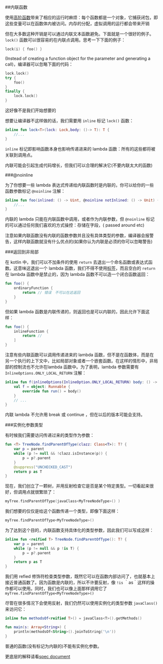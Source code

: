 ##内联函数

使用[高阶函数](http://kotlinlang.org/docs/reference/lambdas.html)带来了相应的运行时麻烦：每个函数都是一个对象，它捕获闭包，即这些变量可以在函数体内被访问。内存的分配，虚拟调用的运行都会带来开销

但在大多数这种开销是可以通过内联文本函数避免。下面就是一个很好的例子。`lock()` 函数可以很容易的在内联点调用。思考一下下面的例子：

```kotlin
lock(i) { foo() }
```

(Instead of creating a function object for the parameter and generating a call)，编译器可以忽略下面的代码：

```kotlin
lock.lock()
try {
	foo()
}
finally {
	lock.lock()
}
```

这好像不是我们开始想要的

想要让编译器不这样做的话，我们需要用 `inline` 标记 `lock()` 函数：
```kotlin
inline fun lock<T>(lock: Lock,body: ()-> T): T {
	//...
}
```

`inline` 标记即影响函数本身也影响传递进来的 lambda 函数：所有的这些都将被关联到调用点。

内联可能会引起生成代码增长，但我们可以合理的解决它(不要内联太大的函数)

###@noinline

为了你想要一些 lambda 表达式传递给内联函数时是内联的，你可以给你的一些函数参数标记 `@noinline` 注解：

```kotlin
inline fun foo(inlined: () -> Uint, @noinline notInlined: () -> Unit) {
	//...
}
```

内联的 lambda 只能在内联函数中调用，或者作为内联参数，但 `@noinline` 标记的可以通过任何我们喜欢的方式操控：存储在字段，( passed around etc)

注意如果内联函数没有内联的函数参数并且没有具体类型的参数，编译器会报警告，这样内联函数就没有什么优点的(如果你认为内联是必须的你可以忽略警告)

###返回到非局部

在 kotlin 中，我们可以不加条件的使用 `return` 去退出一个命名函数或表达式函数。这意味这退出一个 lambda 函数，我们不得不使用[标签](http://kotlinlang.org/docs/reference/returns.html#return-at-labels)，而且空白的 `return` 在 lambda 函数中是禁止的，因为 lambda 函数不可以造一个闭合函数返回：

```kotlin
fun foo() {
	ordinaryFunction {
		return // 错误　不可以在这返回
	}
}
```

但如果 lambda 函数是内联传递的，则返回也是可以内联的，因此允许下面这样：

```kotlin
fun foo() {
	inlineFunction {
		return //
	]
}
```

注意有些内联函数可以调用传递进来的 lambda 函数，但不是在函数体，而是在另一个执行的上下文中，比如局部对象或者一个嵌套函数。在这样的情形中，非局部的控制流也不允许在lambda 函数中。为了表明，lambda 参数需要有 `InlineOptions.ONLY_LOCAL_RETURN` 注解：

```kotlin
inline fun f(inlineOptions(InlineOption.ONLY_LOCAL_RETURN) body: () -> Unit) {
    val f = object: Runnable {
        override fun run() = body()
    }
    // ...
}
```

内联 lambda 不允许用 break 或 continue ，但在以后的版本可能会支持。

###实例化参数类型

有时候我们需要访问传递过来的类型作为参数：

```kotlin
fun <T> TreeNode.findParentOfType(clazz: Class<T>): T? {
	var p = parent
	while (p != null && !clazz.isInstance(p)) {
		p = p?.parent
	}
	@suppress("UNCHECKED_CAST")
	return p as T
}
```

现在，我们创立了一颗树，并用反射检查它是否是某个特定类型。一切看起来很好，但调用点就很繁琐了：

```kotlin
myTree.findParentOfType(javaClass<MyTreeNodeType>() )
```
我们想要的仅仅是给这个函数传递一个类型，即像下面这样：

```kotlin
myTree.findParentOfType<MyTreeNodeType>()

```

为了达到这个目的，内联函数支持具体化的类型参数，因此我们可以写成这样：


```kotlin
inline fun <reified T> TreeNode.findParentOfType(): T? {
	var p = parent
	while (p != null && p !is T) {
		p = p?.parent
	}
	return p as T
}
```

我们用 refied 修饰符检查类型参数，既然它可以在函数内部访问了，也就基本上接近普通函数了。因为函数是内联的，所以不许要反射，像 `!is` ｀as｀这样的操作都可以使用。同时，我们也可以像上面那样调用它了 `myTree.findParentOfType<MyTreeNodeType>()`

尽管在很多情况下会使用反射，我们仍然可以使用实例化的类型参数 `javaClass()` 来访问它：

```kotlin
inline fun methodsOf<reified T>() = javaClass<T>().getMethods()

fun main(s: Array<String>) {
	println(methodsOf<String>().joinToString('\n'))
}
```

普通的函数(没有标记为内联的)不能有实例化参数。

更底层的解释请看[spec document](https://github.com/JetBrains/kotlin/blob/master/spec-docs/reified-type-parameters.md)